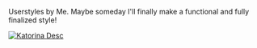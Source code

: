 Userstyles by Me. Maybe someday I'll finally make a functional and fully finalized style!

[![Katorina Desc](https://img.shields.io/badge/Katorina_--_custom_style_for_kickasstorrent_with_minor_changes-Install_with_Stylus-orange?style=for-the-badge)](css/katorina/katorina.user.css)
